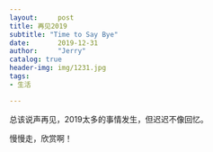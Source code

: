 ```yaml
---
layout:     post
title: 再见2019
subtitle: "Time to Say Bye"
date:       2019-12-31
author:     "Jerry"
catalog: true
header-img: img/1231.jpg
tags:
- 生活

---
```



总该说声再见，2019太多的事情发生，但迟迟不像回忆。

慢慢走，欣赏啊！
